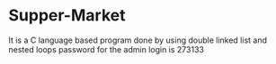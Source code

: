 # Supper-Market
It is a C language based program done by using double linked list and nested loops 
password for the admin login is 273133
